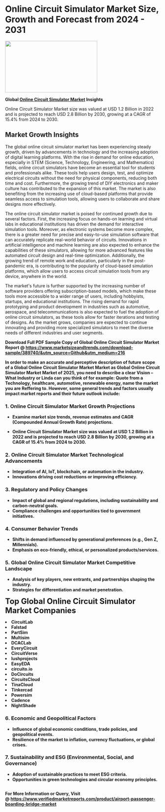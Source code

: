 <H1>Online Circuit Simulator Market Size, Growth and Forecast from 2024 - 2031</H1><img class="aligncenter size-medium wp-image-584254" src="https://thirdeyenews.in/wp-content/uploads/2024/09/Global-Market-Research-300x168.jpeg" alt="" width="300" height="168" /><p><strong>Global&nbsp;<a href="https://www.marketsizeandtrends.com/download-sample/389740/&amp;utm_source=Github&utm_medium=216">Online Circuit Simulator Market</a> Insights</strong></p><p>Online Circuit Simulator Market size was valued at USD 1.2 Billion in 2022 and is projected to reach USD 2.8 Billion by 2030, growing at a CAGR of 15.4% from 2024 to 2030.</p><p><h2>Market Growth Insights</h2> <p>The global online circuit simulator market has been experiencing steady growth, driven by advancements in technology and the increasing adoption of digital learning platforms. With the rise in demand for online education, especially in STEM (Science, Technology, Engineering, and Mathematics) fields, online circuit simulators have become an essential tool for students and professionals alike. These tools help users design, test, and optimize electrical circuits without the need for physical components, reducing both time and cost. Furthermore, the growing trend of DIY electronics and maker culture has contributed to the expansion of this market. The market is also benefiting from the increasing use of cloud-based platforms that provide seamless access to simulation tools, allowing users to collaborate and share designs more effectively.</p> <p><strong></strong></p> <p>The online circuit simulator market is poised for continued growth due to several factors. First, the increasing focus on hands-on learning and virtual labs in educational institutions has driven the demand for interactive simulation tools. Moreover, as electronic systems become more complex, there is a greater need for precise and easy-to-use simulation software that can accurately replicate real-world behavior of circuits. Innovations in artificial intelligence and machine learning are also expected to enhance the capabilities of these simulators, allowing for more advanced features like automated circuit design and real-time optimization. Additionally, the growing trend of remote work and education, particularly in the post-pandemic era, is contributing to the popularity of cloud-based simulation platforms, which allow users to access circuit simulation tools from any device, anywhere in the world.</p> <p>The market's future is further supported by the increasing number of software providers offering subscription-based models, which make these tools more accessible to a wider range of users, including hobbyists, startups, and educational institutions. The rising demand for rapid prototyping and product development in industries such as automotive, aerospace, and telecommunications is also expected to fuel the adoption of online circuit simulators, as these tools allow for faster iterations and testing of designs. As the market grows, companies are expected to continue innovating and providing more specialized simulators to meet the diverse needs of different industries and user segments.</p> <p><strong></p><p><span class=""><strong>Download Full PDF Sample Copy of Global Online Circuit Simulator Market Report</strong> @ <a href="https://www.marketsizeandtrends.com/download-sample/389740/&amp;utm_source=Github&utm_medium=216" target="_blank">https://www.marketsizeandtrends.com/download-sample/389740/&amp;utm_source=Github&utm_medium=216</a></span></p><p>In order to make an accurate and perceptive description of future scope of a Global&nbsp;Online Circuit Simulator Market Market as Global&nbsp;Online Circuit Simulator Market Market of 2025, you need to describe a clear Vision &ndash; What Industry or Linda can you think of for example: Quote from a Technology, healthcare, automotive, renewable energy, name the market you are Reffering to. However, some general trends and factors usually impact market reports and their future outlook include:</p><h3>1.&nbsp;<strong>Online Circuit Simulator Market Growth Projections</strong></h3><ul><li>Examine market size trends, revenue estimates and CAGR (Compounded Annual Growth Rate) projections.</li><li><p>Online Circuit Simulator Market size was valued at USD 1.2 Billion in 2022 and is projected to reach USD 2.8 Billion by 2030, growing at a CAGR of 15.4% from 2024 to 2030.</p></li></ul><h3>2.&nbsp;<strong>Online Circuit Simulator Market Technological Advancements</strong></h3><ul><li>Integration of AI, IoT, blockchain, or automation in the industry.</li><li>Innovations driving cost reductions or improving efficiency.</li></ul><h3>3.&nbsp;<strong>Regulatory and Policy Changes</strong></h3><ul><li>Impact of global and regional regulations, including sustainability and carbon-neutral goals.</li><li>Compliance challenges and opportunities tied to government initiatives.</li></ul><h3>4.&nbsp;<strong>Consumer Behavior Trends</strong></h3><ul><li>Shifts in demand influenced by generational preferences (e.g., Gen Z, Millennials).</li><li>Emphasis on eco-friendly, ethical, or personalized products/services.</li></ul><h3>5.&nbsp;<strong>Global Online Circuit Simulator Market Competitive Landscape</strong></h3><ul><li>Analysis of key players, new entrants, and partnerships shaping the industry.</li><li>Strategies for differentiation and market penetration.</li></ul><p data-pm-slice="1 1 []"><span style="color: inherit; font-family: inherit; font-size: 25px;">Top Global Online Circuit Simulator Market Companies</span></p><div class="" data-test-id=""><p><li>CircuitLab</li><li> Falstad</li><li> PartSim</li><li> Multisim</li><li> DCACLab</li><li> EveryCircuit</li><li> CircuitVerse</li><li> lushprojects</li><li> EasyEDA</li><li> circuito.io</li><li> DoCircuits</li><li> CircuitsCloud</li><li> TinaCloud</li><li> Tinkercad</li><li> Powersim</li><li> Cadence</li><li> NightShade</li></p></div><h3>6.&nbsp;<strong>Economic and Geopolitical Factors</strong></h3><ul><li>Influence of global economic conditions, trade policies, and geopolitical events.</li><li>Resilience of the market to inflation, currency fluctuations, or global crises.</li></ul><h3>7.&nbsp;<strong>Sustainability and ESG (Environmental, Social, and Governance)</strong></h3><ul><li>Adoption of sustainable practices to meet ESG criteria.</li><li>Opportunities in green technologies and circular economy principles.</li></ul><h2><strong style="font-size: 14px;">For More Information or Query, Visit @&nbsp;</strong><a style="background-color: #ffffff; font-size: 14px;" href="https://www.marketsizeandtrends.com/report/online-circuit-simulator-market/" target="_blank">https://www.verifiedmarketreports.com/product/airport-passenger-boarding-bridge-market</a></h2>
